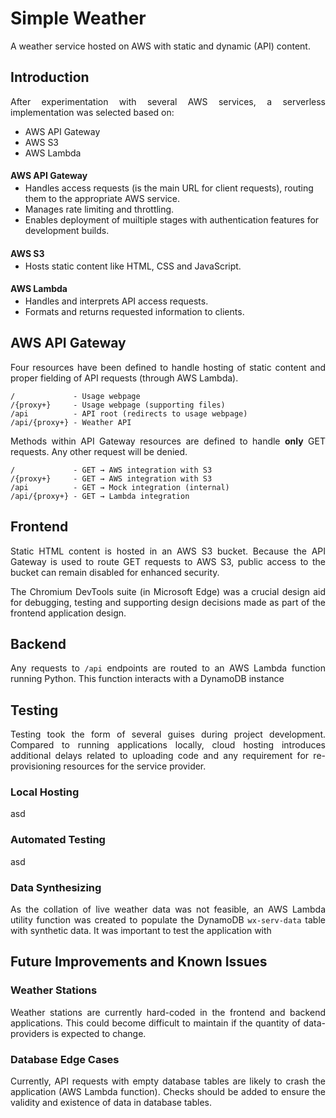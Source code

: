 <style>
h4:has(+ ul) {
  margin-bottom: 0.2em;
}
h4 + ul {
  margin-top: 0.2em;
}
p {
  text-align: justify
}
img {
    display: block;
    margin: auto;
}
</style>

# Simple Weather
A weather service hosted on AWS with static and dynamic (API) content.

## Introduction
After experimentation with several AWS services, a serverless implementation was selected based on:
- AWS API Gateway
- AWS S3
- AWS Lambda

#### AWS API Gateway
- Handles access requests (is the main URL for client requests), routing them to the appropriate AWS service.
- Manages rate limiting and throttling.
- Enables deployment of muiltiple stages with authentication features for development builds.

#### AWS S3
- Hosts static content like HTML, CSS and JavaScript.

#### AWS Lambda
- Handles and interprets API access requests.
- Formats and returns requested information to clients.


## AWS API Gateway
Four resources have been defined to handle hosting of static content and proper fielding of API requests (through AWS Lambda).

~~~
/             - Usage webpage
/{proxy+}     - Usage webpage (supporting files)
/api          - API root (redirects to usage webpage)
/api/{proxy+} - Weather API
~~~

Methods within API Gateway resources are defined to handle **only** GET requests. Any other request will be denied.

~~~
/             - GET → AWS integration with S3
/{proxy+}     - GET → AWS integration with S3
/api          - GET → Mock integration (internal)
/api/{proxy+} - GET → Lambda integration
~~~

## Frontend
Static HTML content is hosted in an AWS S3 bucket. Because the API Gateway is used to route GET requests to AWS S3, public access to the bucket can remain disabled for enhanced security.

The Chromium DevTools suite (in Microsoft Edge) was a crucial design aid for debugging, testing and supporting design decisions made as part of the frontend application design.

## Backend
Any requests to `/api` endpoints are routed to an AWS Lambda function running Python. This function interacts with a DynamoDB instance

## Testing
Testing took the form of several guises during project development. Compared to running applications locally, cloud hosting introduces additional delays related to uploading code and any requirement for re-provisioning resources for the service provider.

### Local Hosting
asd

### Automated Testing
asd

### Data Synthesizing
As the collation of live weather data was not feasible, an AWS Lambda utility function was created to populate the DynamoDB `wx-serv-data` table with synthetic data. It was important to test the application with 

## Future Improvements and Known Issues

### Weather Stations
Weather stations are currently hard-coded in the frontend and backend applications. This could become difficult to maintain if the quantity of data-providers is expected to change.

### Database Edge Cases
Currently, API requests with empty database tables are likely to crash the application (AWS Lambda function). Checks should be added to ensure the validity and existence of data in database tables.